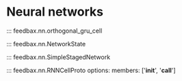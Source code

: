 # Neural networks

::: feedbax.nn.orthogonal_gru_cell

::: feedbax.nn.NetworkState

::: feedbax.nn.SimpleStagedNetwork

::: feedbax.nn.RNNCellProto
    options:
        members: ['__init__', '__call__'] 

